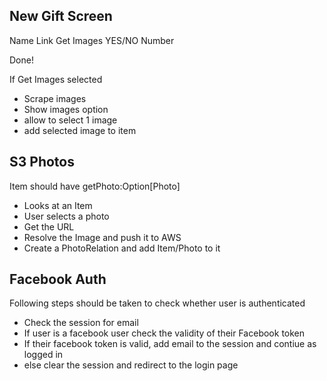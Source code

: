 ## New Gift Screen

Name
Link
Get Images YES/NO
Number

Done!

If Get Images selected
- Scrape images
- Show images option
- allow to select 1 image
- add selected image to item



## S3 Photos

Item should have getPhoto:Option[Photo]

* Looks at an Item
* User selects a photo
* Get the URL
* Resolve the Image and push it to AWS
* Create a PhotoRelation and add Item/Photo to it


## Facebook Auth

Following steps should be taken to check whether user is authenticated

* Check the session for email
* If user is a facebook user check the validity of their Facebook token
* If their facebook token is valid, add email to the session and contiue as logged in
* else clear the session and redirect to the login page